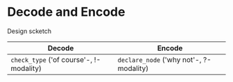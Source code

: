 # Decode and Encode

Design scketch

| Decode | Encode |
| - | - |
| `check_type` ('of course'-, !-modality) | `declare_node` ('why not'-, ?-modality) | 
